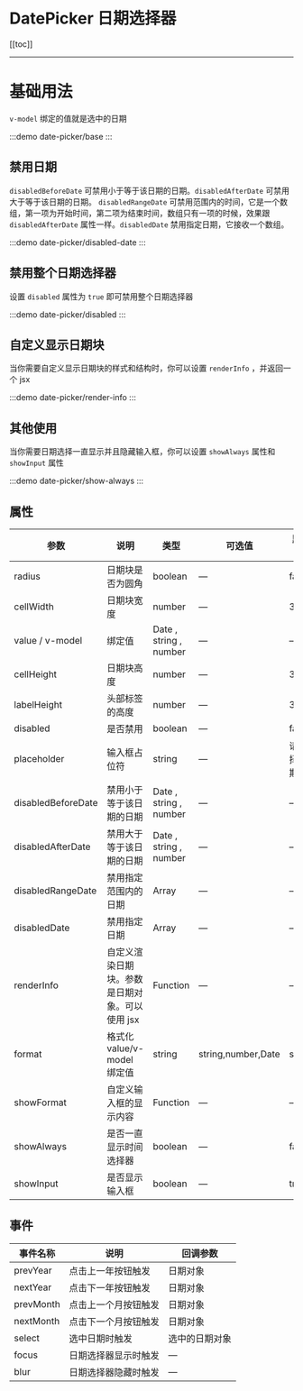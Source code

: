 # DatePicker 日期选择器

[[toc]]

---

# 基础用法

`v-model` 绑定的值就是选中的日期

:::demo
date-picker/base
:::

## 禁用日期

`disabledBeforeDate` 可禁用小于等于该日期的日期。`disabledAfterDate` 可禁用大于等于该日期的日期。
`disabledRangeDate` 可禁用范围内的时间，它是一个数组，第一项为开始时间，第二项为结束时间，数组只有一项的时候，效果跟 `disabledAfterDate` 属性一样。`disabledDate` 禁用指定日期，它接收一个数组。

:::demo
date-picker/disabled-date
:::

## 禁用整个日期选择器

设置 `disabled` 属性为 `true` 即可禁用整个日期选择器

:::demo
date-picker/disabled
:::

## 自定义显示日期块

当你需要自定义显示日期块的样式和结构时，你可以设置 `renderInfo` ，并返回一个 jsx

:::demo
date-picker/render-info
:::

## 其他使用

当你需要日期选择一直显示并且隐藏输入框，你可以设置 `showAlways` 属性和 `showInput` 属性

:::demo
date-picker/show-always
:::

## 属性

| 参数               | 说明                                           | 类型                   | 可选值             | 默认值     |
| ------------------ | ---------------------------------------------- | ---------------------- | ------------------ | ---------- |
| radius             | 日期块是否为圆角                               | boolean                | —                  | false      |
| cellWidth          | 日期块宽度                                     | number                 | —                  | 32         |
| value / v-model    | 绑定值                                         | Date , string , number | —                  | —          |
| cellHeight         | 日期块高度                                     | number                 | —                  | 32         |
| labelHeight        | 头部标签的高度                                 | number                 | —                  | 32         |
| disabled           | 是否禁用                                       | boolean                | —                  | false      |
| placeholder        | 输入框占位符                                   | string                 | —                  | 请选择日期 |
| disabledBeforeDate | 禁用小于等于该日期的日期                       | Date , string , number | —                  | —          |
| disabledAfterDate  | 禁用大于等于该日期的日期                       | Date , string , number | —                  | —          |
| disabledRangeDate  | 禁用指定范围内的日期                           | Array                  | —                  | —          |
| disabledDate       | 禁用指定日期                                   | Array                  | —                  | —          |
| renderInfo         | 自定义渲染日期块。参数是日期对象。可以使用 jsx | Function               | —                  | —          |
| format             | 格式化 value/v-model 绑定值                    | string                 | string,number,Date | string     |
| showFormat         | 自定义输入框的显示内容                         | Function               | —                  | —          |
| showAlways         | 是否一直显示时间选择器                         | boolean                | —                  | false      |
| showInput          | 是否显示输入框                                 | boolean                | —                  | true       |

## 事件

| 事件名称  | 说明                 | 回调参数       |
| --------- | -------------------- | -------------- |
| prevYear  | 点击上一年按钮触发   | 日期对象       |
| nextYear  | 点击下一年按钮触发   | 日期对象       |
| prevMonth | 点击上一个月按钮触发 | 日期对象       |
| nextMonth | 点击下一个月按钮触发 | 日期对象       |
| select    | 选中日期时触发       | 选中的日期对象 |
| focus     | 日期选择器显示时触发 | —              |
| blur      | 日期选择器隐藏时触发 | —              |

